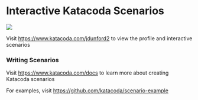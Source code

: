 # Interactive Katacoda Scenarios

[![](http://shields.katacoda.com/katacoda/jdunford2/count.svg)](https://www.katacoda.com/jdunford2 "Get your profile on Katacoda.com")

Visit https://www.katacoda.com/jdunford2 to view the profile and interactive scenarios

### Writing Scenarios
Visit https://www.katacoda.com/docs to learn more about creating Katacoda scenarios

For examples, visit https://github.com/katacoda/scenario-example
